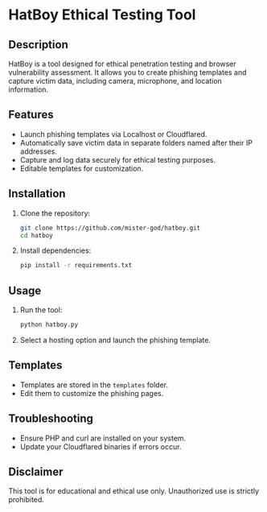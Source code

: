 # HatBoy Ethical Testing Tool

## Description
HatBoy is a tool designed for ethical penetration testing and browser vulnerability assessment. It allows you to create phishing templates and capture victim data, including camera, microphone, and location information.

## Features
- Launch phishing templates via Localhost or Cloudflared.
- Automatically save victim data in separate folders named after their IP addresses.
- Capture and log data securely for ethical testing purposes.
- Editable templates for customization.

## Installation
1. Clone the repository:
   ```bash
   git clone https://github.com/mister-god/hatboy.git
   cd hatboy
   ```
2. Install dependencies:
   ```bash
   pip install -r requirements.txt
   ```

## Usage
1. Run the tool:
   ```bash
   python hatboy.py
   ```
2. Select a hosting option and launch the phishing template.

## Templates
- Templates are stored in the `templates` folder.
- Edit them to customize the phishing pages.

## Troubleshooting
- Ensure PHP and curl are installed on your system.
- Update your Cloudflared binaries if errors occur.

## Disclaimer
This tool is for educational and ethical use only. Unauthorized use is strictly prohibited.
